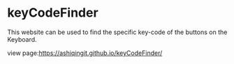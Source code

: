 # keyCodeFinder
This website can be used to find the specific key-code of the buttons on the Keyboard. 

view page:https://ashiqingit.github.io/keyCodeFinder/
